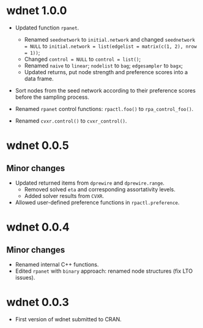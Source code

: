 # wdnet 1.0.0

+ Updated function `rpanet`.
  + Renamed `seednetwork` to `initial.network` and changed `seednetwork = NULL`
  to `initial.network = list(edgelist = matrix(c(1, 2), nrow = 1))`;
  + Changed `control = NULL` to `control = list()`;
  + Renamed `naive` to `linear`; `nodelist` to `bag`; `edgesampler` to `bagx`;
  + Updated returns, put node strength and preference scores into a data frame.

+ Sort nodes from the seed network according to their preference scores before
  the sampling process.
+ Renamed `rpanet` control functions: `rpactl.foo()` to  `rpa_control_foo()`.
+ Renamed `cvxr.control()` to `cvxr_control()`.

# wdnet 0.0.5

## Minor changes

+ Updated returned items from `dprewire` and `dprewire.range`.
  + Removed solved `eta` and corresponding assortativity levels.
  + Added solver results from `CVXR`.
+ Allowed user-defined preference functions in `rpactl.preference`.

# wdnet 0.0.4

## Minor changes

+ Renamed internal C++ functions.
+ Edited `rpanet` with `binary` approach: renamed node structures (fix LTO issues).


# wdnet 0.0.3

+ First version of wdnet submitted to CRAN.

